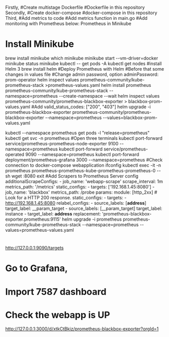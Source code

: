 Firstly, 
#Create multistage Dockerfile
#Dockerfile in this repository
Secondly,
#Create docker-compose
#docker-compose in this repository
Third,
#Add metrics to code
#Add metrics function in main.go
#Add monitoring with Prometheus below:
Prometheus in Minikube
# Install Minikube
brew install minikube
which minikube
minikube start --vm-driver=docker
minikube status
minikube kubectl -- get pods -A
kubectl get nodes
#install Helm 3
brew install helm
#Deploy Prometheus with Helm
#Before that some changes in values file
#Change admin password, option adminPassword: prom-operator
helm inspect values prometheus-community/kube-prometheus-stack >prometheus-values.yaml
helm install prometheus prometheus-community/kube-prometheus-stack --namespace=prometheus --create-namespace --wait
helm inspect values prometheus-community/prometheus-blackbox-exporter > blackbox-prom-values.yaml 
#Add valid_status_codes: ["200", "403"]
helm upgrade -i prometheus-blackbox-exporter prometheus-community/prometheus-blackbox-exporter --namespace=prometheus --values=blackbox-prom-values.yaml 

kubectl --namespace prometheus get pods -l "release=prometheus"
kubectl get svc -n prometheus
#Open three terminals
kubectl port-forward service/prometheus-prometheus-node-exporter 9100 --namespace=prometheus
kubectl port-forward service/prometheus-operated 9090 --namespace=prometheus
kubectl port-forward deployment/prometheus-grafana 3000 --namespace=prometheus
#Check connection to docker-compose webapplication
ifconfig
kubectl exec -it -n prometheus prometheus-prometheus-kube-prometheus-prometheus-0 -- sh
wget <en0ipaddr>:8080
exit
#Add Scrapers to Prometheus Server config
    additionalScrapeConfigs:
      - job_name: 'webapp-scrape'
        scrape_interval: 1m
        metrics_path: '/metrics'
        static_configs:
          - targets: ['192.168.1.45:8080']
      - job_name: 'blackbox'
        metrics_path: /probe
        params:
          module: [http_2xx]  # Look for a HTTP 200 response.
        static_configs:
          - targets:
            - http://192.168.1.45:8080
        relabel_configs:
          - source_labels: [__address__]
            target_label: __param_target
          - source_labels: [__param_target]
            target_label: instance
          - target_label: __address__
            replacement: 'prometheus-blackbox-exporter.prometheus:9115' 
helm upgrade -i prometheus prometheus-community/kube-prometheus-stack --namespace=prometheus --values=prometheus-values.yaml
#
http://127.0.0.1:9090/targets
# Go to Grafana,
# Import 7587 dashboard
# Check the webapp is UP
http://127.0.0.1:3000/d/xtkCtBkiz/prometheus-blackbox-exporter?orgId=1